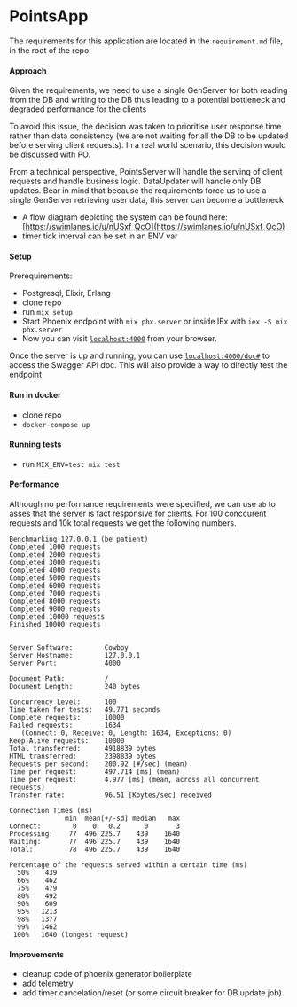 # PointsApp
The requirements for this application are located in the `requirement.md` file, in the root of the repo

#### Approach
Given the requirements, we need to use a single GenServer for both reading from the DB and writing to the DB thus leading to a potential bottleneck and degraded performance for the
clients

To avoid this issue, the decision was taken to prioritise user response time rather than data consistency (we are not waiting for all the DB to be updated before serving client
requests). In a real world scenario, this decision would be discussed with PO.

From a technical perspective, PointsServer will handle the serving of client requests and handle business logic. DataUpdater will handle only DB updates. Bear in mind that because the
requirements force us to use a single GenServer retrieving user data, this server can become a bottleneck

- A flow diagram depicting the system can be found here:
[https://swimlanes.io/u/nUSxf_QcO](https://swimlanes.io/u/nUSxf_QcO)
- timer tick interval can be set in an ENV var


#### Setup
Prerequirements:
- Postgresql, Elixir, Erlang
- clone repo
- run `mix setup`
- Start Phoenix endpoint with `mix phx.server` or inside IEx with `iex -S mix phx.server`
- Now you can visit [`localhost:4000`](http://localhost:4000)  from your browser.

Once the server is up and running, you can use [`localhost:4000/doc#`](http://localhost:4000/doc#) to access the Swagger API doc. This will also provide a way to directly test the
endpoint

#### Run in docker
- clone repo
- `docker-compose up`


#### Running tests
- run `MIX_ENV=test mix test`

#### Performance
Although no performance requirements were specified, we can use `ab` to asses that the server is fact responsive for clients.
For 100 conccurent requests and 10k total requests we get the following numbers.
```
Benchmarking 127.0.0.1 (be patient)
Completed 1000 requests
Completed 2000 requests
Completed 3000 requests
Completed 4000 requests
Completed 5000 requests
Completed 6000 requests
Completed 7000 requests
Completed 8000 requests
Completed 9000 requests
Completed 10000 requests
Finished 10000 requests


Server Software:        Cowboy
Server Hostname:        127.0.0.1
Server Port:            4000

Document Path:          /
Document Length:        240 bytes

Concurrency Level:      100
Time taken for tests:   49.771 seconds
Complete requests:      10000
Failed requests:        1634
   (Connect: 0, Receive: 0, Length: 1634, Exceptions: 0)
Keep-Alive requests:    10000
Total transferred:      4918839 bytes
HTML transferred:       2398839 bytes
Requests per second:    200.92 [#/sec] (mean)
Time per request:       497.714 [ms] (mean)
Time per request:       4.977 [ms] (mean, across all concurrent requests)
Transfer rate:          96.51 [Kbytes/sec] received

Connection Times (ms)
              min  mean[+/-sd] median   max
Connect:        0    0   0.2      0       3
Processing:    77  496 225.7    439    1640
Waiting:       77  496 225.7    439    1640
Total:         78  496 225.7    439    1640

Percentage of the requests served within a certain time (ms)
  50%    439
  66%    462
  75%    479
  80%    492
  90%    609
  95%   1213
  98%   1377
  99%   1462
 100%   1640 (longest request)
```

#### Improvements
- cleanup code of phoenix generator boilerplate
- add telemetry
- add timer cancelation/reset (or some circuit breaker for DB update job)

